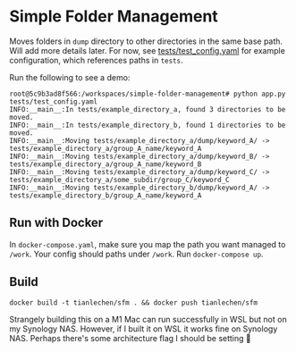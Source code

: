 # Simple Folder Management
Moves folders in `dump` directory to other directories in the same base path. Will add more details later. For now, see [tests/test_config.yaml](tests/test_config.yaml) for example configuration, which references paths in `tests`.

Run the following to see a demo:
```console
root@5c9b3ad8f566:/workspaces/simple-folder-management# python app.py tests/test_config.yaml
INFO:__main__:In tests/example_directory_a, found 3 directories to be moved.
INFO:__main__:In tests/example_directory_b, found 1 directories to be moved.
INFO:__main__:Moving tests/example_directory_a/dump/keyword_A/ -> tests/example_directory_a/group_A_name/keyword_A
INFO:__main__:Moving tests/example_directory_a/dump/keyword_B/ -> tests/example_directory_a/group_A_name/keyword_B
INFO:__main__:Moving tests/example_directory_a/dump/keyword_C/ -> tests/example_directory_a/some_subdir/group_C/keyword_C
INFO:__main__:Moving tests/example_directory_b/dump/keyword_A/ -> tests/example_directory_b/group_A_name/keyword_A
```

## Run with Docker
In `docker-compose.yaml`, make sure you map the path you want managed to `/work`.
Your config should paths under `/work`.
Run `docker-compose up`.

## Build
```
docker build -t tianlechen/sfm . && docker push tianlechen/sfm
```
Strangely building this on a M1 Mac can run successfully in WSL but not on my Synology NAS.
However, if I built it on WSL it works fine on Synology NAS.
Perhaps there's some architecture flag I should be setting 🤷
